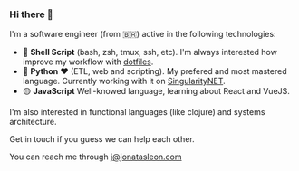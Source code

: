### Hi there 👋

I'm a software engineer (from 🇧🇷) active in the following technologies:

 - 🐚 **Shell Script** (bash, zsh, tmux, ssh, etc). I'm always interested how improve my workflow with [dotfiles][dotfiles].
 - 🐍 **Python** ❤️ (ETL, web and scripting). My prefered and most mastered language. Currently working with it on [SingularityNET][snet].
 - 🟡 **JavaScript** Well-knowed language, learning about React and VueJS.
 
 I'm also interested in functional languages (like clojure) and systems architecture.
 
 Get in touch if you guess we can help each other.
 
 You can reach me through j@jonatasleon.com
 
 
 [dotfiles]: https://github.com/jonatasleon/dotfiles
 [snet]: https://github.com/singnet
